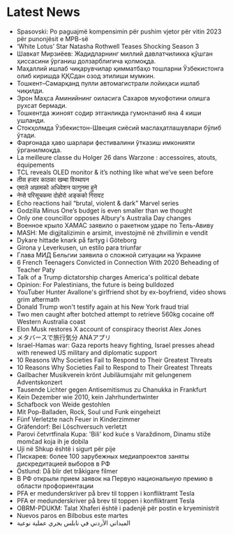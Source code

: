 # Latest News
-  Spasovski: Po paguajmë kompensimin për pushim vjetor për vitin 2023 për punonjësit e MPB-së
-  ‘White Lotus’ Star Natasha Rothwell Teases Shocking Season 3
-  Шавкат Мирзиёев: Жадидларнинг миллий давлатчиликка қўшган ҳиссасини ўрганиш долзарблигича қолмоқда.
-  Маҳаллий ишлаб чиқарувчилар қимматбаҳо тошларни Ўзбекистонга олиб киришда ҚҚСдан озод этилиши мумкин.
-  Тошкент–Самарқанд пулли автомагистрали лойиҳаси ишлаб чиқилди.
-  Эрон Маҳса Аминийнинг оиласига Сахаров мукофотини олишга рухсат бермади.
-  Тошкентда жиноят содир этганликда гумонланиб яна 4 киши ушланди.
-  Стокҳолмда Ўзбекистон-Швеция сиёсий маслаҳатлашувлари бўлиб ўтади.
-  Фарғонада ҳаво шарлари фестивалини ўтказиш имконияти ўрганилмоқда.
-  La meilleure classe du Holger 26 dans Warzone : accessoires, atouts, équipements
-  TCL reveals OLED monitor & it’s nothing like what we’ve seen before
-  तीस हजार काठका खम्बा विस्थापन
-  एमाले अछामको अधिवेशन फागुनमा हुने
-  नेप्से परिसूचकमा दोहोरो अङ्कको गिरावट
-  Echo reactions hail “brutal, violent & dark” Marvel series
-  Godzilla Minus One’s budget is even smaller than we thought
-  Only one councillor opposes Albury's Australia Day changes
-  Военное крыло ХАМАС заявило о ракетном ударе по Тель-Авиву
-  MASH: Me digjitalizimin e arsimit, investojmë në zhvillimin e vendit
-  Dykare hittade knark på fartyg i Göteborg
-  Girona y Leverkusen, un estilo para triunfar
-  Глава МИД Бельгии заявила о сложной ситуации на Украине
-  6 French Teenagers Convicted in Connection With 2020 Beheading of Teacher Paty
-  Talk of a Trump dictatorship charges America's political debate
-  Opinion: For Palestinians, the future is being bulldozed
-  YouTuber Hunter Avallone's girlfriend shot by ex-boyfriend, video shows grim aftermath
-  Donald Trump won't testify again at his New York fraud trial
-  Two men caught after botched attempt to retrieve 560kg cocaine off Western Australia coast
-  Elon Musk restores X account of conspiracy theorist Alex Jones
-  メタバースで旅行気分 ANAアプリ
-  Israel-Hamas war: Gaza reports heavy fighting, Israel presses ahead with renewed US military and diplomatic support
-  10 Reasons Why Societies Fail to Respond to Their Greatest Threats
-  10 Reasons Why Societies Fail to Respond to Their Greatest Threats
-  Gailbacher Musikverein krönt Jubiläumsjahr mit gelungenem Adventskonzert
-  Tausende Lichter gegen Antisemitismus zu Chanukka in Frankfurt
-  Kein Dezember wie 2010, kein Jahrhundertwinter
-  Schafbock von Weide gestohlen
-  Mit Pop-Balladen, Rock, Soul und Funk eingeheizt
-  Fünf Verletzte nach Feuer in Kinderzimmer
-  Gräfendorf: Bei Löschversuch verletzt
-  Parovi četvrtfinala Kupa: 'Bili' kod kuće s Varaždinom, Dinamu stiže momčad koja ih je dobila
-  Uji në Shkup është i sigurt për pije
-  Пискарев: более 100 зарубежных медиапроектов заняты дискредитацией выборов в РФ
-  Östlund: Då blir det tråkigare filmer
-  В РФ открыли прием заявок на Первую национальную премию в области профориентации
-  PFA er medunderskriver på brev til toppen i konfliktramt Tesla
-  PFA er medunderskriver på brev til toppen i konfliktramt Tesla
-  OBRM-PDUKM: Talat Xhaferi është i padenjë për postin e kryeministrit
-  Nuevos paros en Bilbobus este martes
-  الميداني الأردني في نابلس يجري عملية نوعية
